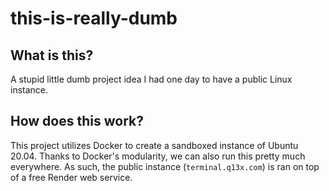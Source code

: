 # this-is-really-dumb
## What is this?
A stupid little dumb project idea I had one day to have a public Linux instance.

## How does this work?
This project utilizes Docker to create a sandboxed instance of Ubuntu 20.04. Thanks to Docker's modularity, we can also run this pretty much everywhere. As such, the public instance (`terminal.q13x.com`) is ran on top of a free Render web service.